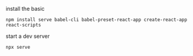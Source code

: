 install the basic
```
npm install serve babel-cli babel-preset-react-app create-react-app react-scripts
```

start a dev server
```
npx serve
```
